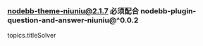 ### nodebb-theme-niuniu@2.1.7 必须配合 nodebb-plugin-question-and-answer-niuniu@^0.0.2
topics.titleSolver
